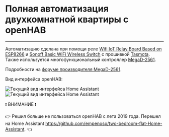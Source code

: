 # Полная автоматизация двухкомнатной квартиры c openHAB
_________
Автоматизацию сделана при помощи реле [Wifi IoT Relay Board Based on ESP8266](https://www.electrodragon.com/product/wifi-iot-relay-board-based-esp8266/) и [Sonoff Basic WiFi Wireless Switch](https://www.itead.cc/smart-home/sonoff-wifi-wireless-switch.html) с прошивкой [Tasmota](https://github.com/arendst/Tasmota). Также используется многофункциональный контроллер [MegaD-2561](https://www.ab-log.ru/smart-house/ethernet/megad-2561).

Подробности на [форуме производителя MegaD-2561](https://www.ab-log.ru/forum/viewtopic.php?f=1&t=1208&start=480#p36897).

Вид интерфейса openHAB:

![Текущий вид интерфейса Home Assistant](https://github.com/empenoso/two-bedroom-flat-openHAB/blob/master/openhab%202.2.0/Screenshot_20180211-130736.png)
![Текущий вид интерфейса Home Assistant](https://github.com/empenoso/two-bedroom-flat-openHAB/blob/master/openhab%202.2.0/Screenshot_20180211-130742.png)


:exclamation: ВНИМАНИЕ :exclamation:

:point_right: Решил больше не пользоваться openHAB с лета 2019 года. Перешел на Home Assistant https://github.com/empenoso/two-bedroom-flat-Home-Assistant. :point_left:
